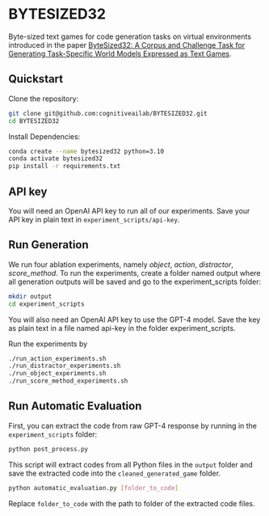 # BYTESIZED32
Byte-sized text games for code generation tasks on virtual environments introduced in the paper [ByteSized32: A Corpus and Challenge Task for Generating Task-Specific World Models Expressed as Text Games](https://arxiv.org/abs/2305.14879).

## Quickstart
Clone the repository:
```bash
git clone git@github.com:cognitiveailab/BYTESIZED32.git
cd BYTESIZED32
```

Install Dependencies:
```bash
conda create --name bytesized32 python=3.10
conda activate bytesized32
pip install -r requirements.txt
```

## API key
You will need an OpenAI API key to run all of our experiments. Save your API key in plain text in `experiment_scripts/api-key`.


## Run Generation
We run four ablation experiments, namely *object*, *action*, *distractor*, *score_method*. To run the experiments, create a folder named output where all generation outputs will be saved and go to the experiment_scripts folder:
```bash
mkdir output
cd experiment_scripts
``` 

You will also need an OpenAI API key to use the GPT-4 model. Save the key as plain text in a file named api-key in the folder experiment_scripts.

Run the experiments by
```bash
./run_action_experiments.sh
./run_distractor_experiments.sh
./run_object_experiments.sh
./run_score_method_experiments.sh
```

## Run Automatic Evaluation
First, you can extract the code from raw GPT-4 response by running in the `experiment_scripts` folder:
```bash
python post_process.py
```
This script will extract codes from all Python files in the `output` folder and save the extracted code into the `cleaned_generated_game` folder. 

```bash
python automatic_evaluation.py [folder_to_code]
```

Replace `folder_to_code` with the path to folder of the extracted code files.
